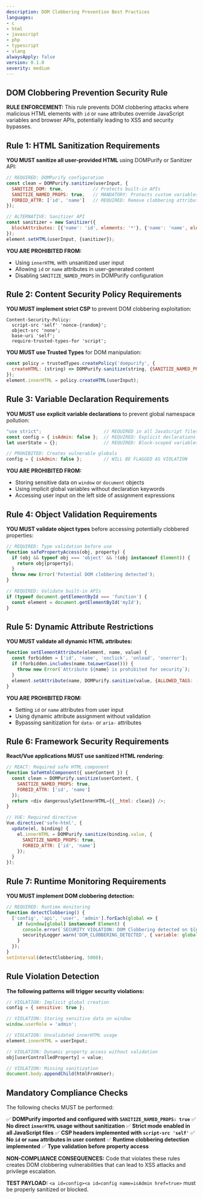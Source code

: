 ```yaml
---
description: DOM Clobbering Prevention Best Practices
languages:
- c
- html
- javascript
- php
- typescript
- vlang
alwaysApply: false
version: 0.1.0
severity: medium
---
```


## DOM Clobbering Prevention Security Rule

**RULE ENFORCEMENT:** This rule prevents DOM clobbering attacks where malicious HTML elements with `id` or `name` attributes override JavaScript variables and browser APIs, potentially leading to XSS and security bypasses.

## Rule 1: HTML Sanitization Requirements

**YOU MUST sanitize all user-provided HTML** using DOMPurify or Sanitizer API:

```javascript
// REQUIRED: DOMPurify configuration
const clean = DOMPurify.sanitize(userInput, {
  SANITIZE_DOM: true,           // Protects built-in APIs
  SANITIZE_NAMED_PROPS: true,   // MANDATORY: Protects custom variables  
  FORBID_ATTR: ['id', 'name']   // REQUIRED: Remove clobbering attributes
});

// ALTERNATIVE: Sanitizer API
const sanitizer = new Sanitizer({
  blockAttributes: [{'name': 'id', elements: '*'}, {'name': 'name', elements: '*'}]
});
element.setHTML(userInput, {sanitizer});
```

**YOU ARE PROHIBITED FROM:**
* Using `innerHTML` with unsanitized user input
* Allowing `id` or `name` attributes in user-generated content
* Disabling `SANITIZE_NAMED_PROPS` in DOMPurify configuration

## Rule 2: Content Security Policy Requirements

**YOU MUST implement strict CSP** to prevent DOM clobbering exploitation:

```http
Content-Security-Policy: 
  script-src 'self' 'nonce-{random}';
  object-src 'none';
  base-uri 'self';
  require-trusted-types-for 'script';
```

**YOU MUST use Trusted Types** for DOM manipulation:

```javascript
const policy = trustedTypes.createPolicy('dompurify', {
  createHTML: (string) => DOMPurify.sanitize(string, {SANITIZE_NAMED_PROPS: true})
});
element.innerHTML = policy.createHTML(userInput);
```

## Rule 3: Variable Declaration Requirements

**YOU MUST use explicit variable declarations** to prevent global namespace pollution:

```javascript
"use strict";                       // REQUIRED in all JavaScript files
const config = { isAdmin: false };  // REQUIRED: Explicit declarations
let userState = {};                 // REQUIRED: Block-scoped variables

// PROHIBITED: Creates vulnerable globals
config = { isAdmin: false };        // WILL BE FLAGGED AS VIOLATION
```

**YOU ARE PROHIBITED FROM:**
* Storing sensitive data on `window` or `document` objects
* Using implicit global variables without declaration keywords
* Accessing user input on the left side of assignment expressions

## Rule 4: Object Validation Requirements

**YOU MUST validate object types** before accessing potentially clobbered properties:

```javascript
// REQUIRED: Type validation before use
function safePropertyAccess(obj, property) {
  if (obj && typeof obj === 'object' && !(obj instanceof Element)) {
    return obj[property];
  }
  throw new Error('Potential DOM clobbering detected');
}

// REQUIRED: Validate built-in APIs
if (typeof document.getElementById === 'function') {
  const element = document.getElementById('myId');
}
```

## Rule 5: Dynamic Attribute Restrictions

**YOU MUST validate all dynamic HTML attributes:**

```javascript
function setElementAttribute(element, name, value) {
  const forbidden = ['id', 'name', 'onclick', 'onload', 'onerror'];
  if (forbidden.includes(name.toLowerCase())) {
    throw new Error(`Attribute ${name} is prohibited for security`);
  }
  element.setAttribute(name, DOMPurify.sanitize(value, {ALLOWED_TAGS: []}));
}
```

**YOU ARE PROHIBITED FROM:**
* Setting `id` or `name` attributes from user input
* Using dynamic attribute assignment without validation
* Bypassing sanitization for `data-` or `aria-` attributes

## Rule 6: Framework Security Requirements

**React/Vue applications MUST use sanitized HTML rendering:**

```javascript
// REACT: Required safe HTML component
function SafeHtmlComponent({ userContent }) {
  const clean = DOMPurify.sanitize(userContent, {
    SANITIZE_NAMED_PROPS: true,
    FORBID_ATTR: ['id', 'name']
  });
  return <div dangerouslySetInnerHTML={{__html: clean}} />;
}

// VUE: Required directive
Vue.directive('safe-html', {
  update(el, binding) {
    el.innerHTML = DOMPurify.sanitize(binding.value, {
      SANITIZE_NAMED_PROPS: true,
      FORBID_ATTR: ['id', 'name']
    });
  }
});
```

## Rule 7: Runtime Monitoring Requirements

**YOU MUST implement DOM clobbering detection:**

```javascript
// REQUIRED: Runtime monitoring
function detectClobbering() {
  ['config', 'api', 'user', 'admin'].forEach(global => {
    if (window[global] instanceof Element) {
      console.error(`SECURITY VIOLATION: DOM Clobbering detected on ${global}`);
      securityLogger.warn('DOM_CLOBBERING_DETECTED', { variable: global });
    }
  });
}
setInterval(detectClobbering, 5000);
```

## Rule Violation Detection

**The following patterns will trigger security violations:**

```javascript
// VIOLATION: Implicit global creation
config = { sensitive: true };

// VIOLATION: Storing sensitive data on window
window.userRole = 'admin';

// VIOLATION: Unvalidated innerHTML usage
element.innerHTML = userInput;

// VIOLATION: Dynamic property access without validation
obj[userControlledProperty] = value;

// VIOLATION: Missing sanitization
document.body.appendChild(htmlFromUser);
```

## Mandatory Compliance Checks

The following checks MUST be performed:

✅ **DOMPurify imported and configured with `SANITIZE_NAMED_PROPS: true`**
✅ **No direct `innerHTML` usage without sanitization**
✅ **Strict mode enabled in all JavaScript files**
✅ **CSP headers implemented with `script-src 'self'`**
✅ **No `id` or `name` attributes in user content**
✅ **Runtime clobbering detection implemented**
✅ **Type validation before property access**

**NON-COMPLIANCE CONSEQUENCES:** Code that violates these rules creates DOM clobbering vulnerabilities that can lead to XSS attacks and privilege escalation.

**TEST PAYLOAD:** `<a id=config><a id=config name=isAdmin href=true>` must be properly sanitized or blocked.
